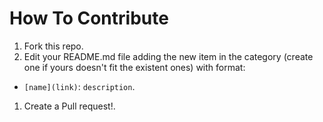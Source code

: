 # How To Contribute
1. Fork this repo.
1. Edit your README.md file adding the new item in the category (create one if yours doesn't fit the
existent ones) with format:
* `[name](link)`: `description`.
1. Create a Pull request!.

